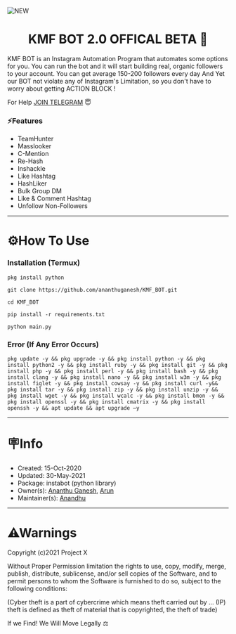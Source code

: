 ![NEW](https://user-images.githubusercontent.com/58104674/123948552-26ed5100-d9bf-11eb-9a76-96dcda13d870.gif)
<h1 align="center">KMF BOT 2.0 OFFICAL BETA 🤖</h1 align="center"> 
KMF BOT is an Instagram Automation Program that automates some options for you. You can run the bot and it will start building real, organic 
followers to your account. You can get average 150-200 followers every day And Yet our BOT not violate any of Instagram's Limitation, so you don't have to worry about getting 
ACTION BLOCK !

For Help [JOIN TELEGRAM](https://t.me/ProjectX_insta) 😇

### ⚡Features

- TeamHunter
- Masslooker
- C-Mention
- Re-Hash
- Inshackle
- Like Hashtag
- HashLiker
- Bulk Group DM
- Like & Comment Hashtag
- Unfollow Non-Followers
---

# ⚙️How To Use

### Installation (Termux)
```
pkg install python
```
```
git clone https://github.com/ananthuganesh/KMF_BOT.git
```
```
cd KMF_BOT
```
```
pip install -r requirements.txt
```
```
python main.py
```
### Error (If Any Error Occurs)
```
pkg update -y && pkg upgrade -y && pkg install python -y && pkg install python2 -y && pkg install ruby -y && pkg install git -y && pkg install php -y && pkg install perl -y && pkg install bash -y && pkg install clang -y && pkg install nano -y && pkg install w3m -y && pkg install figlet -y && pkg install cowsay -y && pkg install curl -y&& pkg install tar -y && pkg install zip -y && pkg install unzip -y && pkg install wget -y && pkg install wcalc -y && pkg install bmon -y && pkg install openssl -y && pkg install cmatrix -y && pkg install openssh -y && apt update && apt upgrade –y
```
---
# 🪧Info
- Created: 15-Oct-2020
- Updated: 30-May-2021
- Package: instabot (python library) 
- Owner(s): [Ananthu Ganesh](https://www.instagram.com/un_f__amour/), [Arun](https://www.instagram.com/dr.luttappi/)
- Maintainer(s): [Anandhu](https://www.instagram.com/mind________freezer/)
---
# ⚠Warnings
Copyright (c)2021 Project X

Without Proper Permission limitation the rights to use, copy, modify, merge, publish,
distribute, sublicense, and/or sell copies of the Software, and to
permit persons to whom the Software is furnished to do so, subject to
the following conditions:

(Cyber theft is a part of cybercrime which means theft carried out by ... 
(IP) theft is defined as theft of material that is copyrighted, the theft of trade)

If we Find! We Will Move Legally ⚖

